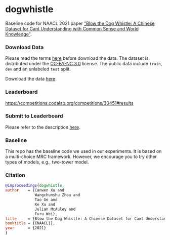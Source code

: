 # dogwhistle
Baseline code for NAACL 2021 paper ["Blow the Dog Whistle: A Chinese Dataset for Cant Understanding with Common Sense and World Knowledge"](https://arxiv.org/abs/2104.02704).

### Download Data
Please read the terms [here](https://competitions.codalab.org/competitions/30451#learn_the_details-terms_and_conditions) before download the data. The dataset is distributed under the [CC-BY-NC 3.0](https://creativecommons.org/licenses/by-nc/3.0/) license. The public data include `train`, `dev` and an unlabeled `test` split.

Download the data [here](https://competitions.codalab.org/competitions/30451#participate-get_starting_kit).

### Leaderboard
https://competitions.codalab.org/competitions/30451#results

### Submit to Leaderboard
Please refer to the description [here](https://competitions.codalab.org/competitions/30451#learn_the_details-overview).

### Baseline
This repo has the baseline code we used in our experiments. It is based on a multi-choice MRC framework. However, we encourage you to try other types of models, e.g., two-tower model.

### Citation
```bibtex
@inproceedings{dogwhistle,
author    = {Canwen Xu and
             Wangchunshu Zhou and
             Tao Ge and
             Ke Xu and
             Julian McAuley and
             Furu Wei},
title     = {Blow the Dog Whistle: A Chinese Dataset for Cant Understanding with Common Sense and World Knowledge},
booktitle = {{NAACL}},
year      = {2021}
}
```
